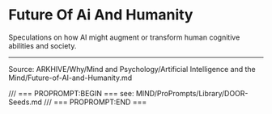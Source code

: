# Future Of Ai And Humanity

Speculations on how AI might augment or transform human cognitive abilities and society.

---
Source: ARKHIVE/Why/Mind and Psychology/Artificial Intelligence and the Mind/Future-of-AI-and-Humanity.md

/// === PROPROMPT:BEGIN ===
see: MIND/ProPrompts/Library/DOOR-Seeds.md
/// === PROPROMPT:END ===
